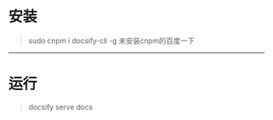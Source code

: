 <!--
 * @Author: yunfan
 * @Date: 2019-11-21 15:06:23
 * @LastEditTime: 2019-11-21 17:35:12
 * @LastEditors: Please set LastEditors
 * @Description: In User Settings Edit
 * @FilePath: /Tsign/fed-standard-master/READEME.md
 -->
# 安装

> sudo cnpm i docsify-cli -g
> 未安装cnpm的百度一下

---

# 运行

> docsify serve docs
